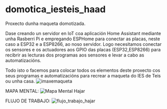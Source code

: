 # domotica_iesteis_haad
Proxecto dunha maqueta domotizada.

Dase creando un servidor en IoT coa aplicación Home Assistant mediante unha Rasberri Pi e empregando ESPHome para conectar as placas, neste caso a ESP32 e a ESP8266, ao noso servidor.
Logo necesitamos conectar os sensores e os actuadores aos GPIO das placas (ESP32,ESP8266) para recibrir as lecturas dos programas aos sensores e levar a cabo as automatizacións.

Todo isto o facemos para colocar todos os elementos deste proxecto cos seus programas e automatizacións para recrear a maqueta do IES de Teis ou unha casa.
![imaxemaqueta](https://user-images.githubusercontent.com/129266913/233950324-ab970a65-fd4b-49c6-83c7-892e3d7ab155.png)


MAPA MENTAL:
![Mapa Mental Hajar](https://user-images.githubusercontent.com/129266913/235865338-8600718f-c782-473a-ba8c-d69ce5144ca8.jpg)



FLUJO DE TRABAJO:
![flujo_trabajo_hajar](https://user-images.githubusercontent.com/129266913/235865213-222efcf4-e78b-4c08-a907-f43ed2abe9aa.jpg)

